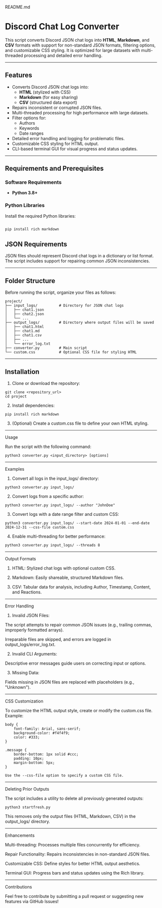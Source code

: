 README.md

# **Discord Chat Log Converter**

This script converts Discord JSON chat logs into **HTML**, **Markdown**, and **CSV** formats with support for non-standard JSON formats, filtering options, and customizable CSS styling. It is optimized for large datasets with multi-threaded processing and detailed error handling.

---

## **Features**
- Converts Discord JSON chat logs into:
  - **HTML** (stylized with CSS)
  - **Markdown** (for easy sharing)
  - **CSV** (structured data export)
- Repairs inconsistent or corrupted JSON files.
- Multi-threaded processing for high performance with large datasets.
- Filter options for:
  - Authors
  - Keywords
  - Date ranges
- Detailed error handling and logging for problematic files.
- Customizable CSS styling for HTML output.
- CLI-based terminal GUI for visual progress and status updates.

---

## **Requirements and Prerequisites**

### **Software Requirements**
- **Python 3.8+**

### **Python Libraries**
Install the required Python libraries:
``` bash

pip install rich markdown

```
 
  ##  **JSON Requirements**

JSON files should represent Discord chat logs in a dictionary or list format. The script includes support for repairing common JSON inconsistencies.



---

## **Folder Structure**

Before running the script, organize your files as follows:


```
project/
├── input_logs/          # Directory for JSON chat logs
│   ├── chat1.json
│   ├── chat2.json
│   └── ...
├── output_logs/         # Directory where output files will be saved
│   ├── chat1.html
│   ├── chat1.md
│   ├── chat1.csv
│   ├── ...
│   └── error_log.txt
├── converter.py         # Main script
└── custom.css           # Optional CSS file for styling HTML

```
---

## **Installation**

1. Clone or download the repository:


```
git clone <repository_url>
cd project

```


2. Install dependencies:


```
pip install rich markdown

```


3. (Optional) Create a custom.css file to define your own HTML styling.




---

Usage

Run the script with the following command:
```
python3 converter.py <input_directory> [options]
```

---

Examples

1. Convert all logs in the input_logs/ directory:
```
python3 converter.py input_logs/
```

2. Convert logs from a specific author:
```
python3 converter.py input_logs/ --author "JohnDoe"
```

3. Convert logs with a date range filter and custom CSS:
```
python3 converter.py input_logs/ --start-date 2024-01-01 --end-date 2024-12-31 --css-file custom.css
```

4. Enable multi-threading for better performance:
```
python3 converter.py input_logs/ --threads 8
```



---

Output Formats

1. HTML: Stylized chat logs with optional custom CSS.


2. Markdown: Easily shareable, structured Markdown files.


3. CSV: Tabular data for analysis, including Author, Timestamp, Content, and Reactions.




---

Error Handling

1. Invalid JSON Files:

The script attempts to repair common JSON issues (e.g., trailing commas, improperly formatted arrays).

Irreparable files are skipped, and errors are logged in output_logs/error_log.txt.



2. Invalid CLI Arguments:

Descriptive error messages guide users on correcting input or options.



3. Missing Data:

Fields missing in JSON files are replaced with placeholders (e.g., "Unknown").





---

CSS Customization

To customize the HTML output style, create or modify the custom.css file. Example:
```
body {
    font-family: Arial, sans-serif;
    background-color: #f4f4f9;
    color: #333;
}

.message {
    border-bottom: 1px solid #ccc;
    padding: 10px;
    margin-bottom: 5px;
}

Use the --css-file option to specify a custom CSS file.
```

---

Deleting Prior Outputs

The script includes a utility to delete all previously generated outputs:
```
python3 startfresh.py
```
This removes only the output files (HTML, Markdown, CSV) in the output_logs/ directory.


---

Enhancements

Multi-threading: Processes multiple files concurrently for efficiency.

Repair Functionality: Repairs inconsistencies in non-standard JSON files.

Customizable CSS: Define styles for better HTML output aesthetics.

Terminal GUI: Progress bars and status updates using the Rich library.



---

Contributions

Feel free to contribute by submitting a pull request or suggesting new features via GitHub Issues!




